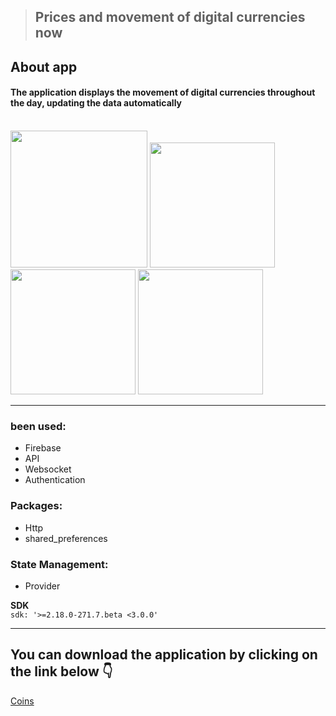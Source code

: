 > ## Prices and movement of digital currencies now
## About app 
#### The application displays the movement of digital currencies throughout the day, updating the data automatically

<br/>
<div>
<img src="https://github.com/Zonetto/Flutter-Coins/assets/100410170/c4b8cf54-eabb-4cc8-9089-0ab39f96b3ff" width="219"> 
<img src="https://user-images.githubusercontent.com/100410170/236028192-5cd83ec2-6451-4249-b3c2-67f054443ae5.jpeg" width="200"> 
<img src="https://user-images.githubusercontent.com/100410170/236028219-d4fddad3-f5de-4c93-a612-a3bfc0d76fb1.jpeg" width="200"> 
<img src="https://user-images.githubusercontent.com/100410170/236028248-5ada0f75-a758-4b24-9d8c-717879cc141b.jpeg" width="200"> 
</div>

---
### been used:
- Firebase
- API
- Websocket
- Authentication

### Packages:
 * Http
 * shared_preferences
 
### State Management:
- Provider

**SDK**
<br/>
`sdk: '>=2.18.0-271.7.beta <3.0.0'`

---
## You can download the application by clicking on the link below 👇 
[Coins](https://github.com/Zonetto/Flutter_calculating_bmi/files/12270364/Coins.zip)


